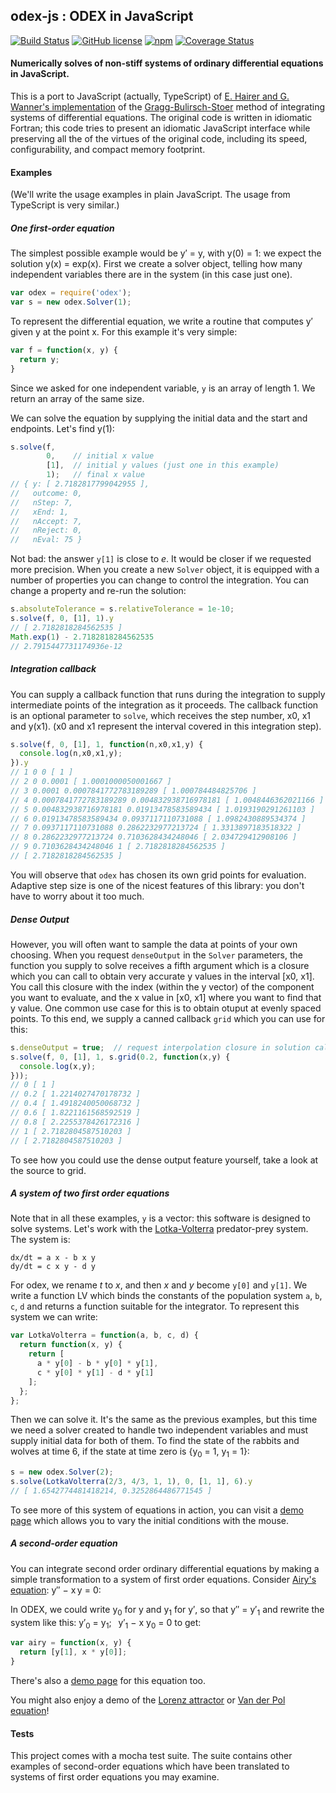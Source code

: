 ## odex-js : ODEX in JavaScript
[![Build Status](https://travis-ci.org/littleredcomputer/odex-js.svg?branch=master)](https://travis-ci.org/littleredcomputer/odex-js) [![GitHub license](https://img.shields.io/github/license/littleredcomputer/odex-js.svg)]() [![npm](https://img.shields.io/npm/v/odex.svg)]() [![Coverage Status](https://coveralls.io/repos/github/littleredcomputer/odex-js/badge.svg?branch=master)](https://coveralls.io/github/littleredcomputer/odex-js?branch=master)

#### Numerically solves of non-stiff systems of ordinary differential equations in JavaScript.

This is a port to JavaScript (actually, TypeScript) of [E. Hairer and
G. Wanner's implementation][odex] of the [Gragg-Bulirsch-Stoer][gbs] method of integrating
systems of differential equations. The original code is written in idiomatic
Fortran; this code tries to present an idiomatic JavaScript interface while
preserving all the of the virtues of the original code, including its speed,
configurability, and compact memory footprint.

#### Examples
(We'll write the usage examples in plain JavaScript. The usage from TypeScript
is very similar.)
##### One first-order equation

The simplest possible example would be y&prime; = y, with y(0) = 1: we expect the
solution y(x) = exp(x). First we create a solver object, telling how many
independent variables there are in the system (in this case just one).

```js
var odex = require('odex');
var s = new odex.Solver(1);
```

To represent the differential equation, we write a
routine that computes y&prime; given y at the point x. For this example it's very
simple:

```js
var f = function(x, y) {
  return y;
}
```

Since we asked for one independent variable, `y` is an array of length 1.
We return an array of the same size.


We can solve the equation by supplying the initial data and the start
and endpoints. Let's find y(1):

```js
s.solve(f,
        0,    // initial x value
        [1],  // initial y values (just one in this example)
        1);   // final x value
// { y: [ 2.7182817799042955 ],
//   outcome: 0,
//   nStep: 7,
//   xEnd: 1,
//   nAccept: 7,
//   nReject: 0,
//   nEval: 75 }
```

Not bad: the answer `y[1]` is close to *e*. It would be closer if we requested
more precision. When you create a new `Solver` object, it is
equipped with a number of properties you can change to control the integration.
You can change a property and re-run the solution:

```js
s.absoluteTolerance = s.relativeTolerance = 1e-10;
s.solve(f, 0, [1], 1).y
// [ 2.7182818284562535 ]
Math.exp(1) - 2.7182818284562535
// 2.7915447731174936e-12
```

##### Integration callback
You can supply a callback function that runs during the integration to supply intermediate
points of the integration as it proceeds. The callback function is an optional
parameter to `solve`, which receives the step number, x0, x1 and y(x1). (x0
and x1 represent the interval covered in this integration step).

```js
s.solve(f, 0, [1], 1, function(n,x0,x1,y) {
  console.log(n,x0,x1,y);
}).y
// 1 0 0 [ 1 ]
// 2 0 0.0001 [ 1.0001000050001667 ]
// 3 0.0001 0.0007841772783189289 [ 1.000784484825706 ]
// 4 0.0007841772783189289 0.004832938716978181 [ 1.0048446362021166 ]
// 5 0.004832938716978181 0.01913478583589434 [ 1.0193190291261103 ]
// 6 0.01913478583589434 0.0937117110731088 [ 1.0982430889534374 ]
// 7 0.0937117110731088 0.2862232977213724 [ 1.3313897183518322 ]
// 8 0.2862232977213724 0.7103628434248046 [ 2.034729412908106 ]
// 9 0.7103628434248046 1 [ 2.7182818284562535 ]
// [ 2.7182818284562535 ]
```

You will observe that `odex` has chosen its own grid points for evaluation.
Adaptive step size is one of the nicest features of this library: you don't
have to worry about it too much.

##### Dense Output
However, you will often want to sample the data at points of your own choosing.
When you request `denseOutput` in the `Solver` parameters, the function you
supply to solve receives a fifth argument which is a closure which you can call to obtain
very accurate y values in the interval [x0, x1].  You call this closure with
the index (within the y vector) of the component you want to evaluate, and the
x value in [x0, x1] where you want to find that y value. One common use case
for this is to obtain otuput at evenly spaced points. To this end, we supply a
canned callback `grid` which you can use for this:

```js
s.denseOutput = true;  // request interpolation closure in solution callback
s.solve(f, 0, [1], 1, s.grid(0.2, function(x,y) {
  console.log(x,y);
}));
// 0 [ 1 ]
// 0.2 [ 1.2214027470178732 ]
// 0.4 [ 1.4918240050068732 ]
// 0.6 [ 1.8221161568592519 ]
// 0.8 [ 2.2255378426172316 ]
// 1 [ 2.7182804587510203 ]
// [ 2.7182804587510203 ]
```

To see how you could use the dense output feature yourself, take a look at
the source to grid.
##### A system of two first order equations
Note that in all these examples, `y` is a vector: this software is designed to
solve systems. Let's work with the [Lotka-Volterra][lv] predator-prey system.
The system is:

```
dx/dt = a x - b x y
dy/dt = c x y - d y
```

For odex, we rename *t* to *x*, and then *x* and *y* become `y[0]` and `y[1]`.
We write a function LV which binds the constants of the population system
`a`, `b`, `c`, `d` and returns a function suitable for the integrator.
To represent this system we can write:

```js
var LotkaVolterra = function(a, b, c, d) {
  return function(x, y) {
    return [
      a * y[0] - b * y[0] * y[1],
      c * y[0] * y[1] - d * y[1]
    ];
  };
};
```

Then we can solve it. It's the same as the previous examples, but this time
we need a solver created to handle two independent variables and must supply
initial data for both of them. To find the state of the rabbits and wolves
at time 6, if the state at time zero is {y<sub>0</sub> = 1, y<sub>1</sub>
= 1}:

```js
s = new odex.Solver(2);
s.solve(LotkaVolterra(2/3, 4/3, 1, 1), 0, [1, 1], 6).y
// [ 1.6542774481418214, 0.3252864486771545 ]
````
To see more of this system of equations in action, you can visit a
[demo page][lvdemo] which allows you to vary the initial conditions
with the mouse.

##### A second-order equation

You can integrate second order ordinary differential equations by making a
simple transformation to a system of first order equations. Consider
[Airy's equation][airy]: y&Prime;&nbsp;&minus;&nbsp;x&thinsp;y = 0:

In ODEX, we could write y<sub>0</sub> for y and y<sub>1</sub> for y&prime;,
so that y&Prime; = y&prime;<sub>1</sub> and rewrite the system like this:
y&prime;<sub>0</sub>&nbsp;=&nbsp;y<sub>1</sub>;&ensp;
y&prime;<sub>1</sub>&nbsp;&minus;&nbsp;x&nbsp;y<sub>0</sub>&nbsp;=&nbsp;0 to get:

```js
var airy = function(x, y) {
  return [y[1], x * y[0]];
}
```
There's also a [demo page][airydemo] for this equation too.

You might also enjoy a demo of the [Lorenz attractor][lorenz] or
[Van der Pol equation][vanderpol]!

#### Tests
This project comes with a mocha test suite. The suite contains other
examples of second-order equations which have been translated to
systems of first order equations you may examine.

[odex]: http://www.unige.ch/~hairer/software.html
[gbs]: https://en.wikipedia.org/wiki/Bulirsch%E2%80%93Stoer_algorithm
[lv]: https://en.wikipedia.org/wiki/Lotka%E2%80%93Volterra_equations
[lvdemo]: http://blog.littleredcomputer.net/math/odex/js/2016/04/03/lotka-volterra.html
[airy]: https://en.wikipedia.org/wiki/Airy_function
[airydemo]: http://blog.littleredcomputer.net/jekyll/update/2016/04/03/diffeq-javascript.html
[lorenz]: http://blog.littleredcomputer.net/math/odex/js/2016/04/03/lorenz-attractor.html
[vanderpol]: http://blog.littleredcomputer.net/math/odex/js/2016/04/20/van-der-pol.html
